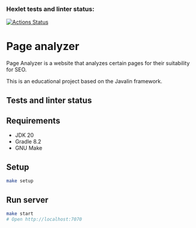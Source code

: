 ### Hexlet tests and linter status:
[![Actions Status](https://github.com/LotBag/java-project-72/actions/workflows/hexlet-check.yml/badge.svg)](https://github.com/LotBag/java-project-72/actions)
# Page analyzer

Page Analyzer is a website that analyzes certain pages for their suitability for SEO.

This is an educational project based on the Javalin framework.

## Tests and linter status

## Requirements

* JDK 20
* Gradle 8.2
* GNU Make

## Setup

```bash
make setup
```

## Run server

```bash
make start
# Open http://localhost:7070
```